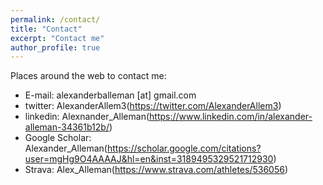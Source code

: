 ```yaml
---
permalink: /contact/
title: "Contact"
excerpt: "Contact me"
author_profile: true
---
```


Places around the web to contact me:

- E-mail: alexanderballeman [at] gmail.com
- twitter: AlexanderAllem3(https://twitter.com/AlexanderAllem3)
- linkedin: Alexnander_Alleman(https://www.linkedin.com/in/alexander-alleman-34361b12b/)
- Google Scholar: Alexander_Alleman(https://scholar.google.com/citations?user=mgHg9O4AAAAJ&hl=en&inst=3189495329521712930)
- Strava: Alex_Alleman(https://www.strava.com/athletes/536056)
